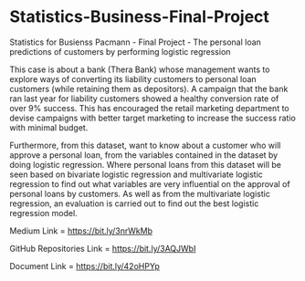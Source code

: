 # Statistics-Business-Final-Project
Statistics for Busienss Pacmann - Final Project - The personal loan predictions of customers by performing logistic regression

This case is about a bank (Thera Bank) whose management wants to explore ways of converting its liability customers to personal loan customers (while retaining them as depositors). A campaign that the bank ran last year for liability customers showed a healthy conversion rate of over 9% success. This has encouraged the retail marketing department to devise campaigns with better target marketing to increase the success ratio with minimal budget.

Furthermore, from this dataset, want to know about a customer who will approve a personal loan, from the variables contained in the dataset by doing logistic regression. Where personal loans from this dataset will be seen based on bivariate logistic regression and multivariate logistic regression to find out what variables are very influential on the approval of personal loans by customers. As well as from the multivariate logistic regression, an evaluation is carried out to find out the best logistic regression model.

Medium Link = https://bit.ly/3nrWkMb

GitHub Repositories Link = https://bit.ly/3AQJWbI

Document Link = https://bit.ly/42oHPYp
